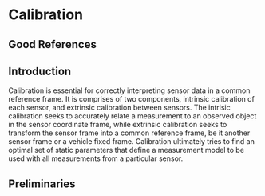 # Calibration

## Good References


## Introduction

Calibration is essential for correctly interpreting sensor data in a common reference frame.  It is comprises of two components, intrinsic calibration of each sensor, and extrinsic calibration between sensors.  The intrisic calibration seeks to accurately relate a measurement to an observed object in the sensor coordinate frame, while extrinsic calibration seeks to transform the sensor frame into a common reference frame, be it another sensor frame or a vehicle fixed frame.  Calibration ultimately tries to find an optimal set of static parameters that define a measurement model to be used with all measurements from a particular sensor.


## Preliminaries
